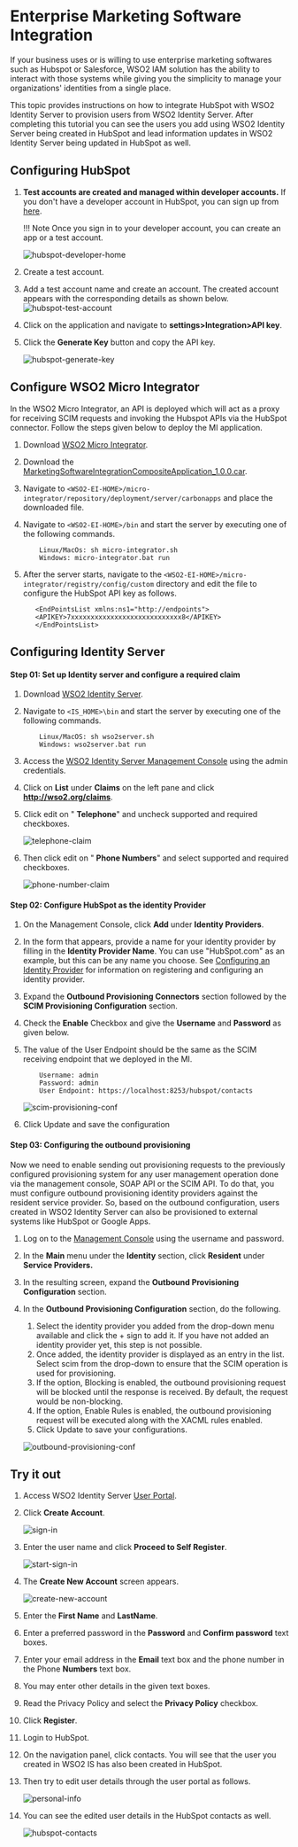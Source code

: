 # Enterprise Marketing Software Integration

If your business uses or is willing to use enterprise marketing softwares such as Hubspot or Salesforce, WSO2 IAM solution has the ability to interact with those systems while giving you the simplicity to manage your organizations&#39; identities from a single place.

This topic provides instructions on how to integrate HubSpot with WSO2 Identity Server to provision users from WSO2 Identity Server. After completing this tutorial you can see the users you add using WSO2 Identity Server being created in HubSpot and lead information updates in WSO2 Identity Server being updated in HubSpot as well.

## Configuring HubSpot

1. **Test accounts are created and managed within developer accounts.** If you don&#39;t have a developer account in HubSpot, you can sign up from [here](https://app.hubspot.com/signup/developers?_ga=2.39153443.1802613489.1576611619-500942594.1573763828).

    !!! Note
 Once you sign in to your developer account, you can create an app or a test account.

   ![hubspot-developer-home](../assets/img/tutorials/hubspot-developer-home.png)

2. Create a test account.
3. Add a test account name and create an account. The created account appears with the corresponding details as shown below. 
    ![hubspot-test-account](../assets/img/tutorials/hubspot-test-account.png)

4. Click on the application and navigate to **settings>Integration>API key**.
5. Click the **Generate Key** button and copy the API key.

    ![hubspot-generate-key](../assets/img/tutorials/hubspot-generate-key.png)

## Configure WSO2 Micro Integrator

In the WSO2 Micro Integrator, an API is deployed which will act as a proxy for receiving SCIM requests and invoking the Hubspot APIs via the HubSpot connector. Follow the steps given below to deploy the MI application.

1. Download [WSO2 Micro Integrator](https://wso2.com/integration/micro-integrator/#).
2. Download the [MarketingSoftwareIntegrationCompositeApplication_1.0.0.car](../../assets/attachments/MarketingSoftwareIntegrationCompositeApplication_1.0.0.car).
3. Navigate to `<WSO2-EI-HOME>/micro-integrator/repository/deployment/server/carbonapps` and place the downloaded file.
4. Navigate to `<WSO2-EI-HOME>/bin` and start the server by executing one of the following commands.

    ``` 
        Linux/MacOs: sh micro-integrator.sh
        Windows: micro-integrator.bat run
    ```

1. After the server starts, navigate to the `<WSO2-EI-HOME>/micro-integrator/registry/config/custom` directory and edit the file to configure the HubSpot API key as follows.

    ```
       <EndPointsList xmlns:ns1="http://endpoints">
       <APIKEY>7xxxxxxxxxxxxxxxxxxxxxxxxxxxx8</APIKEY>
       </EndPointsList> 
    ```

## Configuring Identity Server

#### Step 01: Set up Identity server and configure a required claim

1. Download [WSO2 Identity Server](https://wso2.com/identity-and-access-management/).
2. Navigate to `<IS_HOME>\bin` and start the server by executing one of the following commands.

    ```
        Linux/MacOS: sh wso2server.sh
        Windows: wso2server.bat run
    ```

3. Access the [WSO2 Identity Server Management Console](https://localhost:9443/carbon) using the admin credentials.
4. Click on **List** under **Claims** on the left pane and click **http://wso2.org/claims**.
5. Click edit on &quot; **Telephone**&quot; and uncheck supported and required checkboxes.

    ![telephone-claim](../assets/img/tutorials/telephone-claim.png)

6. Then click edit on &quot; **Phone Numbers**&quot; and select supported and required checkboxes.

    ![phone-number-claim](../assets/img/tutorials/phone-number-claim.png)

#### Step 02: Configure HubSpot as the identity Provider

1. On the Management Console, click **Add** under **Identity Providers**.
2. In the form that appears, provide a name for your identity provider by filling in the **Identity Provider Name**. You can use &quot;HubSpot.com&quot; as an example, but this can be any name you choose. See [Configuring an Identity Provider](https://is.docs.wso2.com/en/latest/learn/adding-and-configuring-an-identity-provider/) for information on registering and configuring an identity provider.
3. Expand the **Outbound Provisioning Connectors** section followed by the **SCIM Provisioning Configuration** section.

4. Check the **Enable** Checkbox and give the **Username** and **Password** as given below.
5. The value of the User Endpoint should be the same as the SCIM receiving endpoint that we deployed in the MI.

    ```
        Username: admin
        Password: admin
        User Endpoint: https://localhost:8253/hubspot/contacts
    ```

    ![scim-provisioning-conf](../assets/img/tutorials/scim-provisioning-conf.png)

1. Click Update and save the configuration

#### Step 03: Configuring the outbound provisioning

Now we need to enable sending out provisioning requests to the previously configured provisioning system for any user management operation done via the management console, SOAP API or the SCIM API. To do that, you must configure outbound provisioning identity providers against the resident service provider. So, based on the outbound configuration, users created in WSO2 Identity Server can also be provisioned to external systems like HubSpot or Google Apps.

1. Log on to the [Management Console](https://localhost:9443/carbon/) using the username and password.
2. In the **Main** menu under the **Identity** section, click **Resident** under **Service Providers.**
3. In the resulting screen, expand the **Outbound Provisioning Configuration** section.
4. In the **Outbound Provisioning Configuration** section, do the following.

    1. Select the identity provider you added from the drop-down menu available and click the + sign to add it. If you have not added an identity provider yet, this step is not possible.
    2. Once added, the identity provider is displayed as an entry in the list. Select scim from the drop-down to ensure that the SCIM operation is used for provisioning.
    3. If the option, Blocking is enabled, the outbound provisioning request will be blocked until the response is received. By default, the request would be non-blocking.
    4. If the option, Enable Rules is enabled, the outbound provisioning request will be executed along with the XACML rules enabled.
    5. Click Update to save your configurations.

    ![outbound-provisioning-conf](../assets/img/tutorials/outbound-provisioning-conf.png)

## Try it out

1. Access WSO2 Identity Server [User Portal](https://localhost:9443/user-portal/).
2. Click **Create Account**.

    ![sign-in](../assets/img/tutorials/sign-in.png)

3. Enter the user name and click **Proceed to Self Register**.

    ![start-sign-in](../assets/img/tutorials/start-sign-in.png)

1. The **Create New Account** screen appears.

    ![create-new-account](../assets/img/tutorials/create-new-account.png)

1. Enter the **First Name** and **LastName**.
2. Enter a preferred password in the **Password** and **Confirm password** text boxes.
3. Enter your email address in the **Email** text box and the phone number in the Phone **Numbers** text box.
4. You may enter other details in the given text boxes.
5. Read the Privacy Policy and select the **Privacy Policy** checkbox.
6. Click **Register**.
7. Login to HubSpot.
8. On the navigation panel, click contacts. You will see that the user you created in WSO2 IS has also been created in HubSpot.
9. Then try to edit user details through the user portal as follows.

    ![personal-info](../assets/img/tutorials/personal-info.png)

10. You can see the edited user details in the HubSpot contacts as well.

    ![hubspot-contacts](../assets/img/tutorials/hubspot-contacts.png)

